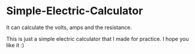 # Simple-Electric-Calculator

It can calculate the volts, amps and the resistance.

This is just a simple electric calculator that I made for practice. I hope you like it :)

